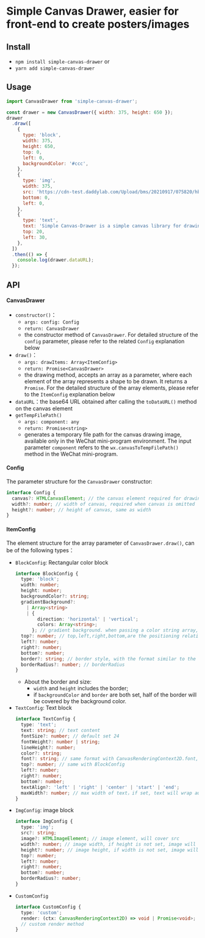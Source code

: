 # Simple Canvas Drawer, easier for front-end to create posters/images

## Install

- `npm install simple-canvas-drawer` or
- `yarn add simple-canvas-drawer`

## Usage

```javascript
import CanvasDrawer from 'simple-canvas-drawer';

const drawer = new CanvasDrawer({ width: 375, height: 650 });
drawer
  .draw([
    {
      type: 'block',
      width: 375,
      height: 650,
      top: 0,
      left: 0,
      backgroundColor: '#ccc',
    },
    {
      type: 'img',
      width: 375,
      src: 'https://cdn-test.daddylab.com/Upload/bms/20210917/075820/hbx8sj9f0tzj6hg3.jpg',
      bottom: 0,
      left: 0,
    },
    {
      type: 'text',
      text: 'Simple Canvas-Drawer is a simple canvas library for drawing posters',
      top: 20,
      left: 30,
    },
  ])
  .then(() => {
    console.log(drawer.dataURL);
  });
```

## API

#### CanvasDrawer

- `constructor()`：
  - `args: config: Config`
  - `return: CanvasDrawer`
  - the constructor method of `CanvasDrawer`. For detailed structure of the `config` parameter, please refer to the related `Config` explanation below
- `draw()`：
  - `args: drawItems: Array<ItemConfig>`
  - `return: Promise<CanvasDrawer>`
  - the drawing method, accepts an array as a parameter, where each element of the array represents a shape to be drawn. It returns a `Promise`. For the detailed structure of the array elements, please refer to the `ItemConfig` explanation below
- `dataURL`：the base64 URL obtained after calling the `toDataURL()` method on the canvas element
- `getTempFilePath()`
  - `args: component: any`
  - `return: Promise<string>`
  - generates a temporary file path for the canvas drawing image, available only in the WeChat mini-program environment. The input parameter `component` refers to the `wx.canvasToTempFilePath()` method in the WeChat mini-program.

#### Config

The parameter structure for the `CanvasDrawer` constructor:

```typescript
interface Config {
  canvas?: HTMLCanvasElement; // the canvas element required for drawing. Required in the WeChat mini-program environment; in the web environment, it can be omitted, as Simple Canvas Drawer will automatically create one
  width?: number; // width of canvas, required when canvas is omitted
  height?: number; // height of canvas, same as width
}
```

#### ItemConfig

The element structure for the array parameter of `CanvasDrawer.draw()`, can be of the following types：

- `BlockConfig`: Rectangular color block
  ```typescript
  interface BlockConfig {
    type: 'block';
    width: number;
    height: number;
    backgroundColor?: string;
    gradientBackground?:
      | Array<string>
      | {
          direction: 'horizontal' | 'vertical';
          colors: Array<string>;
        }; // gradient background. when passing a color string array, direction will be defaultly set vertical
    top?: number; // top,left,right,bottom,are the positioning relative to the canvas, one of 'left' or 'right' must be included, same as 'top' and 'bottom'
    left?: number;
    right?: number;
    bottom?: number;
    border?: string; // border style, with the format similar to the CSS border property, supports two types of line styles: dashed and solid
    borderRadius?: number; // borderRadius
  }
  ```
  - About the border and size:
    - `width` and `height` includes the border;
    - if `backgroundColor` and `border` are both set, half of the border will be covered by the background color.
- `TextConfig`: Text block
  ```typescript
  interface TextConfig {
    type: 'text';
    text: string; // text content
    fontSize?: number; // default set 24
    fontWeight?: number | string;
    lineHeight?: number;
    color?: string;
    font?: string; // same format with CanvasRenderingContext2D.font, will cover fontSize and fontWeight
    top?: number; // same with BlockConfig
    left?: number;
    right?: number;
    bottom?: number;
    textAlign?: 'left' | 'right' | 'center' | 'start' | 'end';
    maxWidth?: number; // max width of text，if set, text will wrap automatically
  }
  ```
- `ImgConfig`: image block
  ```typescript
  interface ImgConfig {
    type: 'img';
    src?: string;
    image?: HTMLImageElement; // image element, will cover src
    width?: number; // image width, if height is not set, image will keep aspect ratio
    height?: number; // image height, if width is not set, image will keep aspect ratio
    top?: number;
    left?: number;
    right?: number;
    bottom?: number;
    borderRadius?: number;
  }
  ```
- `CustomConfig`
  ```typescript
  interface CustomConfig {
    type: 'custom';
    render: (ctx: CanvasRenderingContext2D) => void | Promise<void>;
    // custom render method
  }
  ```
